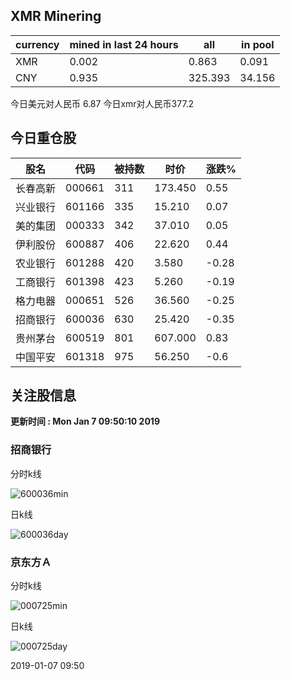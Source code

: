 ## XMR Minering

|currency|mined in last 24 hours|all|in pool|
|---|---|---|---|
|XMR|0.002|0.863|0.091|
|CNY|0.935|325.393|34.156|

今日美元对人民币 6.87	今日xmr对人民币377.2


## 今日重仓股 

|股名|代码|被持数|时价|涨跌%|
|---|---|---|---|---|
|长春高新|000661|311|173.450|0.55|
|兴业银行|601166|335|15.210|0.07|
|美的集团|000333|342|37.010|0.05|
|伊利股份|600887|406|22.620|0.44|
|农业银行|601288|420|3.580|-0.28|
|工商银行|601398|423|5.260|-0.19|
|格力电器|000651|526|36.560|-0.25|
|招商银行|600036|630|25.420|-0.35|
|贵州茅台|600519|801|607.000|0.83|
|中国平安|601318|975|56.250|-0.6|

## 关注股信息
**更新时间 : Mon Jan  7 09:50:10 2019**
### 招商银行 
分时k线

![600036min](http://image.sinajs.cn/newchart/min/n/sh600036.gif)

日k线

![600036day](http://image.sinajs.cn/newchart/daily/n/sh600036.gif)

### 京东方Ａ 
分时k线

![000725min](http://image.sinajs.cn/newchart/min/n/sz000725.gif)

日k线

![000725day](http://image.sinajs.cn/newchart/daily/n/sz000725.gif)

2019-01-07 09:50